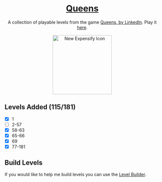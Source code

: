 <div align="center">
  <h1>
    <a href="https://queensgame.vercel.app/">
      Queens
    </a>
  </h1>
  <div>
    A collection of playable levels from the game
    <a href="https://www.linkedin.com/showcase/queens-game">
      Queens, by LinkedIn</a
    >. Play it <a href="https://queensgame.vercel.app/"> here</a>.
  </div>

  <br />
  
  <img src="https://github.com/user-attachments/assets/b75c29d6-546a-43e9-8d40-a5ba7f63b332" width="192" alt="New Expensify Icon">
</div>

## Levels Added (115/181)

- [x] 1
- [ ] 2-57
- [x] 58-63
- [x] 65-66
- [x] 69
- [x] 77-181

## Build Levels

If you would like to help me build levels you can use the [Level Builder](https://queensgame.vercel.app/level-builder).
